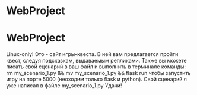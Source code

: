# WebProject
# WebProject
Linux-only!
Это - сайт игры-квеста. В ней вам предлагается пройти квест, следуя подсказкам, выдаваемым репликами. Также вы можете писать свой сценарий в ваш файл и выполнить в терминале команды: rm my_scenario_1.py && mv <file name> my_scenario_1.py && flask run чтобы запустить игру на порте 5000 (неоходим только flask и python). Свой сценарий я уже написал в файле my_scenario_1.py Удачи!
